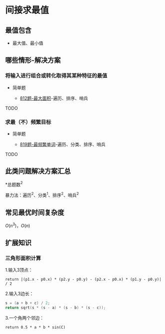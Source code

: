 # 间接求最值

## 最值包含

+ 最大值、最小值

## 哪些情形-解决方案

### 将输入进行组合或转化取得其某种特征的最值

+ 简单题

  + [812题-最大面积](812-LargestTriangleArea.md)-遍历、排序、哨兵

TODO

### 求最（不）频繁目标

+ 简单题

  + [819题-最频繁单词](819-MostCommonWord.md)-遍历、分类、排序、哨兵

TODO

## 此类问题解决方案汇总

\*总题数$^2$

暴力法：遍历$^2$、分类$^1$、排序$^2$、哨兵$^2$

## 常见最优时间复杂度

$O(n ^ {3})$，$O(n)$

## 扩展知识

### 三角形面积计算

1.输入3顶点：

`return |(p1.x - p0.x) * (p2.y - p0.y) - (p2.x - p0.x) * (p1.y - p0.y)| / 2`

2.输入3边长：

``` c
s = (a + b + c) / 2;
return sqrt(s * (s - a) * (s - b) * (s - c));
```

3.一个角两个邻边：

`return 0.5 * a * b * sin(C)`
